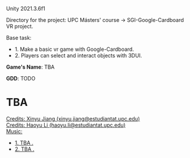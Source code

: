 Unity 2021.3.6f1

Directory for the project: UPC Másters' course -> SGI-Google-Cardboard VR project.

Base task:
<ul>
<li>1. Make a basic vr game with Google-Cardboard.</li>
<li>2. Players can select and interact objects with 3DUI.</li>
</ul>

<b>Game's Name</b>:
TBA

<b>GDD</b>:
TODO

<h1>TBA</h1>
<u>
  Credits: Xinyu Jiang (xinyu.jiang@estudiantat.upc.edu) <br>
  Credits: Haoyu Li (haoyu.li@estudiantat.upc.edu) <br>
  Music:
<ul>
<li>1. TBA .</li>
<li>2. TBA .</li>
</ul>
</u>
